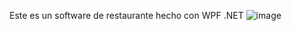 Este es un software de restaurante hecho con WPF .NET
![image](https://github.com/user-attachments/assets/fa3c3bd4-4816-45ea-9ec6-d633d2d4ca6d)
